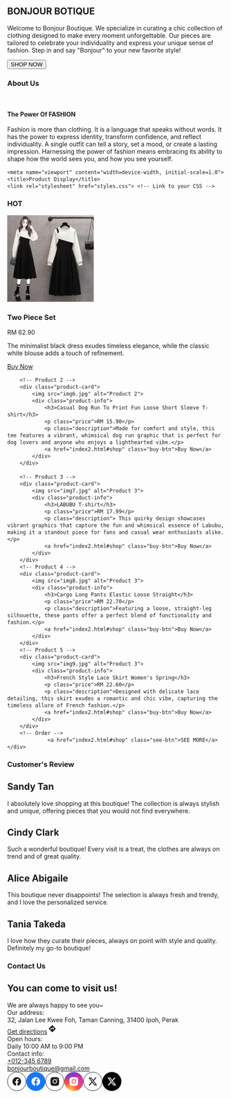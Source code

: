 <html lang="en">
<head>
    <meta charset="UTF-8">
    <meta name="viewport" content="width=, initial-scale=1.0">
    <title>BONJOUR BOUTIQUE</title>


<!--background image animation-->
<section class="home" id="home">
<div class="bgimage">
    <div class="overlay"></div>
    <div class="content">
    <h1>BONJOUR BOTIQUE</span></h1>
    <p>Welcome to Bonjour Boutique. We specialize in curating a chic collection of clothing designed to make every moment unforgettable. Our pieces are tailored to celebrate your individuality and express your unique sense of fashion. Step in and say "Bonjour" to your new favorite style!</p>
      <a href="index2.html#shop"><button>SHOP NOW</button></a>
    </div>
</div>
</section>

<!-- About us -->
<section class="about" id="about">
    <div class="container">
      <h3 class="section-title">About Us</h3>
      <div class="content1">
        <div class="image">
          <img src="pp.jpg" alt="">
        </div>
        <div class="info">
          <h4 class="info-title">The Power Of FASHION</h4>
          <p>Fashion is more than clothing. It is a language that speaks without words. It has the power to express identity, transform confidence, and reflect individuality. A single outfit can tell a story, set a mood, or create a lasting impression. Harnessing the power of fashion means embracing its ability to shape how the world sees you, and how you see yourself.</p>
        </div>
      </div>
    </div>
</section>

<script>
  ScrollReveal({
    reset: true,
    distance: '60px',
    duration: 2000,
    delay: 350
  });

  ScrollReveal().reveal('.section-title',{delay:400, origin: 'left'});
  ScrollReveal().reveal('.image',{delay:400, origin: 'top'});
  ScrollReveal().reveal('.info',{delay:500, origin: 'bottom'});
  </script>
<!-- Products -->
    <meta name="viewport" content="width=device-width, initial-scale=1.0">
    <title>Product Display</title>
    <link rel="stylesheet" href="styles.css"> <!-- Link to your CSS -->
</head>
<body>
<section class="about" id="about">
      <div class="hot">
      <h3 class="section-title">HOT</h3>
    <div class="product-grid">
        <!-- Product 1 -->
        <div class="product-card">
            <img src="img5.jpg" alt="Product 1">
            <div class="product-info">
                <h3>Two Piece Set</h3>
                <p class="price">RM 62.90</p>
                <p class="description">The minimalist black dress exudes timeless elegance, while the classic white blouse adds a touch of refinement.</p>
                <a href="index2.html#shop" class="buy-btn">Buy Now</a>
            </div>
        </div>

        <!-- Product 2 -->
        <div class="product-card">
            <img src="img6.jpg" alt="Product 2">
            <div class="product-info">
                <h3>Casual Dog Run To Print Fun Loose Short Sleeve T-shirt</h3>
                <p class="price">RM 15.90</p>
                <p class="description">Made for comfort and style, this tee features a vibrant, whimsical dog run graphic that is perfect for dog lovers and anyone who enjoys a lighthearted vibe.</p>
                <a href="index2.html#shop" class="buy-btn">Buy Now</a>
            </div>
        </div>

        <!-- Product 3 -->
        <div class="product-card">
            <img src="img7.jpg" alt="Product 3">
            <div class="product-info">
                <h3>LABUBU T-shirt</h3>
                <p class="price">RM 17.99</p>
                <p class="description"> This quirky design showcases vibrant graphics that capture the fun and whimsical essence of Labubu, making it a standout piece for fans and casual wear enthusiasts alike.</p>
                <a href="index2.html#shop" class="buy-btn">Buy Now</a>
            </div>
        </div>
        <!-- Product 4 -->
        <div class="product-card">
            <img src="img8.jpg" alt="Product 3">
            <div class="product-info">
                <h3>Cargo Long Pants Elastic Loose Straight</h3>
                <p class="price">RM 22.70</p>
                <p class="description">Featuring a loose, straight-leg silhouette, these pants offer a perfect blend of functionality and fashion.</p>
                <a href="index2.html#shop" class="buy-btn">Buy Now</a>
            </div>
        </div>
        <!-- Product 5 -->
        <div class="product-card">
            <img src="img9.jpg" alt="Product 3">
            <div class="product-info">
                <h3>French Style Lace Skirt Women's Spring</h3>
                <p class="price">RM 22.60</p>
                <p class="description">Designed with delicate lace detailing, this skirt exudes a romantic and chic vibe, capturing the timeless allure of French fashion.</p>
                <a href="index2.html#shop" class="buy-btn">Buy Now</a>
            </div>
        </div>
        <!-- Order -->
                 <a href="index2.html#shop" class="see-btn">SEE MORE</a>
    </div>
</body>
</html>



<!--Reviews-->

<section class="review" id="review">

<h3 class="heading1">Customer's Review</h3>

<div class="box-container">
  
  <div class="box">
    <div class="stars">
      <i class="fas fa-star"></i>
      <i class="fas fa-star"></i>
      <i class="fas fa-star"></i>
      <i class="fas fa-star"></i>
      <i class="fas fa-star"></i>
    </div>
    <h2>Sandy Tan</h2>
    <p>I absolutely love shopping at this boutique! The collection is always stylish and unique, offering pieces that you would not find everywhere.</p>
  </div>

  <div class="box">
    <div class="stars">
      <i class="fas fa-star"></i>
      <i class="fas fa-star"></i>
      <i class="fas fa-star"></i>
      <i class="fas fa-star"></i>
      <i class="fas fa-star"></i>
    </div>
    <h2>Cindy Clark</h2>
    <p>Such a wonderful boutique! Every visit is a treat, the clothes are always on trend and of great quality.</p>
  </div>

  <div class="box">
    <div class="stars">
      <i class="fas fa-star"></i>
      <i class="fas fa-star"></i>
      <i class="fas fa-star"></i>
      <i class="fas fa-star"></i>
      <i class="fas fa-star"></i>
    </div>
    <h2>Alice Abigaile</h2>
    <p>This boutique never disappoints! The selection is always fresh and trendy, and I love the personalized service.</p>
  </div>

  <div class="box">
    <div class="stars">
      <i class="fas fa-star"></i>
      <i class="fas fa-star"></i>
      <i class="fas fa-star"></i>
      <i class="fas fa-star"></i>
      <i class="fas fa-star"></i>
    </div>
    <h2>Tania Takeda</h2>
    <p>I love how they curate their pieces, always on point with style and quality. Definitely my go-to boutique!</p>
  </div>
</div>

</section>

<script>
  ScrollReveal({
    reset: true,
    distance: '60px',
    duration: 2000,
    delay: 350
  });

  ScrollReveal().reveal('.heading1',{delay:400, origin: 'left'});
  ScrollReveal().reveal('.box-container',{delay:400, origin: 'top'});
</script>

<!--Contact Us-->
  <section class="contact" id="contact">
    <h1 class="heading3">Contact Us</h1>

    
<div class="ins-tile__body ins-tile__animated">
<h2 class="ins-tile__title">You can come to visit us!</h2><div role="heading" aria-level="2" class="ins-tile__description ins-tile__format">We are always happy to see you~</div>
<div class="ins-tile__row ins-tile__row--location"><div role="heading" aria-level="3" class="ins-tile__subheading">Our address:</div>
<div role="heading" aria-level="3" class="ins-tile__text ins-tile__address ins-tile__format">32, Jalan Lee Kwee Foh, Taman Canning, 31400 Ipoh, Perak</div><a class="ins-tile__text ins-tile__directions" role="link" href="https://www.google.com/maps/dir/?api=1&amp;destination=32%2C+Jalan+Lee+Kwee+Foh%2C+Taman+Canning%2C+31400+Ipoh%2C+Perak" target="_blank" rel="noopener noreferrer"><span class="ins-tile__directions-label"><span class="ins-tile__directions-label-inner">Get directions</span></span><svg width="24" height="24" viewBox="0 0 24 24" xmlns="http://www.w3.org/2000/svg"><path d="M19.76 11.44l-7.2-7.2a.773.773 0 00-1.12 0l-7.2 7.2c-.32.32-.32.8 0 1.12l7.2 7.2c.32.32.8.32 1.12 0l7.2-7.2c.32-.32.32-.8 0-1.12zm-6.263 2.812v-2.074H10.13v2.489H8.444v-3.319c0-.498.337-.83.843-.83h4.21V8.445l2.947 2.904-2.947 2.904z" fill="currentColor" fill-rule="evenodd"></path></svg></a></div><div class="ins-tile__row ins-tile__row--hours"><div role="heading" aria-level="3" class="ins-tile__subheading">Open hours:</div><div class="ins-tile__text ins-tile__hours-note ins-tile__format">Daily 10:00 AM to 9:00 PM</div></div><div class="ins-tile__row ins-tile__row--contacts"><div role="heading" aria-level="3" class="ins-tile__subheading">Contact info:</div><div class="ins-tile__text"><a aria-label="Call the store�s phone number" href="tel:+0123456789" class="ins-tile__phone"> +012-345 6789</a></div><div class="ins-tile__text"><a aria-label="Compose an email to the store" href="mailto:bonjourboutique@gmail.com" target="_self" class="ins-tile__email">bonjourboutique@gmail.com</a></div></div><div class="ins-tile__row ins-tile__row--social"><div class="ins-tile__row-inner"><!--[--><a href="https://facebook.com" title="Facebook" aria-label="Facebook" target="_blank" class="ins-tile__icon ins-tile__icon--outline-circle"><!----><!----><svg width="44" height="44" viewBox="0 0 44 44" xmlns="http://www.w3.org/2000/svg" fill="none"><circle cx="22" cy="22" r="21.5" stroke="currentColor"></circle><path d="M32 22.0611C32 16.5045 27.5229 12 22 12C16.4771 12 12 16.5045 12 22.0611C12 27.0828 15.6568 31.2452 20.4375 32V24.9694H17.8984V22.0611H20.4375V19.8445C20.4375 17.323 21.9305 15.9301 24.2146 15.9301C25.3084 15.9301 26.4531 16.1266 26.4531 16.1266V18.6026H25.1922C23.95 18.6026 23.5625 19.3782 23.5625 20.1747V22.0611H26.3359L25.8926 24.9694H23.5625V32C28.3432 31.2452 32 27.0828 32 22.0611Z" fill="currentColor"></path></svg><!----><svg width="44" height="44" viewBox="0 0 44 44" xmlns="http://www.w3.org/2000/svg"><circle cx="22" cy="22" r="22" fill="#1877F2"></circle><path d="M32 22.0611C32 16.5045 27.5229 12 22 12C16.4771 12 12 16.5045 12 22.0611C12 27.0828 15.6568 31.2452 20.4375 32V24.9694H17.8984V22.0611H20.4375V19.8445C20.4375 17.323 21.9305 15.9301 24.2146 15.9301C25.3084 15.9301 26.4531 16.1266 26.4531 16.1266V18.6026H25.1922C23.95 18.6026 23.5625 19.3782 23.5625 20.1747V22.0611H26.3359L25.8926 24.9694H23.5625V32C28.3432 31.2452 32 27.0828 32 22.0611Z" fill="white"></path></svg></a><a href="https://instagram.com" title="Instagram" aria-label="Instagram" target="_blank" class="ins-tile__icon ins-tile__icon--outline-circle"><!----><!----><svg width="44" height="44" viewBox="0 0 44 44" xmlns="http://www.w3.org/2000/svg" fill="none"><circle cx="22" cy="22" r="21.5" stroke="currentColor"></circle><path d="M22 18.4703C20.0473 18.4703 18.4643 20.0506 18.4643 22C18.4643 23.9494 20.0473 25.5297 22 25.5297C23.9527 25.5297 25.5356 23.9494 25.5356 22C25.5356 20.0506 23.9527 18.4703 22 18.4703Z" fill="currentColor"></path><path fill-rule="evenodd" clip-rule="evenodd" d="M16.3098 12.3139C20.061 11.8954 23.939 11.8954 27.6902 12.3139C29.7554 12.5443 31.4212 14.1689 31.6636 16.2379C32.1121 20.0662 32.1121 23.9338 31.6636 27.7621C31.4212 29.8311 29.7554 31.4557 27.6902 31.6861C23.939 32.1046 20.061 32.1046 16.3098 31.6861C14.2446 31.4557 12.5788 29.8311 12.3364 27.7621C11.8879 23.9338 11.8879 20.0662 12.3364 16.2379C12.5788 14.1689 14.2446 12.5443 16.3098 12.3139ZM27.4394 15.4836C26.8386 15.4836 26.3516 15.9699 26.3516 16.5697C26.3516 17.1695 26.8386 17.6557 27.4394 17.6557C28.0403 17.6557 28.5273 17.1695 28.5273 16.5697C28.5273 15.9699 28.0403 15.4836 27.4394 15.4836ZM16.8325 22C16.8325 19.1509 19.1461 16.8412 22 16.8412C24.8539 16.8412 27.1675 19.1509 27.1675 22C27.1675 24.8491 24.8539 27.1588 22 27.1588C19.1461 27.1588 16.8325 24.8491 16.8325 22Z" fill="currentColor"></path></svg><!----><svg width="44" height="44" viewBox="0 0 44 44" xmlns="http://www.w3.org/2000/svg"><circle cx="22" cy="22" r="22" fill="url(#paint0_radial_2679_481)"></circle><circle cx="22" cy="22" r="22" fill="url(#paint1_radial_2679_481)"></circle><path d="M22 18.4703C20.0473 18.4703 18.4643 20.0506 18.4643 22C18.4643 23.9494 20.0473 25.5297 22 25.5297C23.9527 25.5297 25.5356 23.9494 25.5356 22C25.5356 20.0506 23.9527 18.4703 22 18.4703Z" fill="white"></path><path fill-rule="evenodd" clip-rule="evenodd" d="M16.3098 12.3139C20.061 11.8954 23.939 11.8954 27.6902 12.3139C29.7554 12.5443 31.4212 14.1689 31.6636 16.2379C32.1121 20.0662 32.1121 23.9338 31.6636 27.7621C31.4212 29.8311 29.7554 31.4557 27.6902 31.6861C23.939 32.1046 20.061 32.1046 16.3098 31.6861C14.2446 31.4557 12.5788 29.8311 12.3364 27.7621C11.8879 23.9338 11.8879 20.0662 12.3364 16.2379C12.5788 14.1689 14.2446 12.5443 16.3098 12.3139ZM27.4394 15.4836C26.8386 15.4836 26.3516 15.9699 26.3516 16.5697C26.3516 17.1695 26.8386 17.6557 27.4394 17.6557C28.0403 17.6557 28.5273 17.1695 28.5273 16.5697C28.5273 15.9699 28.0403 15.4836 27.4394 15.4836ZM16.8325 22C16.8325 19.1509 19.1461 16.8412 22 16.8412C24.8539 16.8412 27.1675 19.1509 27.1675 22C27.1675 24.8491 24.8539 27.1588 22 27.1588C19.1461 27.1588 16.8325 24.8491 16.8325 22Z" fill="white"></path><defs><radialGradient id="paint0_radial_2679_481" cx="0" cy="0" r="1" gradientUnits="userSpaceOnUse" gradientTransform="translate(11.6876 47.3889) rotate(-90) scale(43.6073 40.5582)"><stop stop-color="#FFDD55"></stop><stop offset="0.1" stop-color="#FFDD55"></stop><stop offset="0.5" stop-color="#FF543E"></stop><stop offset="1" stop-color="#C837AB"></stop></radialGradient><radialGradient id="paint1_radial_2679_481" cx="0" cy="0" r="1" gradientUnits="userSpaceOnUse" gradientTransform="translate(-7.37023 3.16969) rotate(78.6806) scale(19.4926 80.3494)"><stop stop-color="#3771C8"></stop><stop offset="0.128" stop-color="#3771C8"></stop><stop offset="1" stop-color="#6600FF" stop-opacity="0"></stop></radialGradient></defs></svg></a><a href="https://twitter.com" title="X (former Twitter)" aria-label="X (former Twitter)" target="_blank" class="ins-tile__icon ins-tile__icon--outline-circle"><!----><!----><svg width="44" height="44" viewBox="0 0 44 44" xmlns="http://www.w3.org/2000/svg" fill="none"><circle cx="22" cy="22" r="21.5" stroke="currentColor"></circle><path fill="currentColor" d="M24.043 20.47 30.57 13h-2.857l-4.985 5.7-4.3-5.7H12l7.271 9.675L12 31h2.857l5.743-6.585L25.571 31H32l-7.957-10.53Zm-8.5-5.685H17.6l10.857 14.46H26.4l-10.857-14.46Z"></path></svg><!----><svg width="44" height="44" viewBox="0 0 44 44" xmlns="http://www.w3.org/2000/svg"><circle cx="22" cy="22" r="22" fill="#000000"></circle><path fill="#fff" d="M24.043 20.47 30.57 13h-2.857l-4.985 5.7-4.3-5.7H12l7.271 9.675L12 31h2.857l5.743-6.585L25.571 31H32l-7.957-10.53Zm-8.5-5.685H17.6l10.857 14.46H26.4l-10.857-14.46Z"></path></svg></a><!--]--></div></div><!----></div>
</body>
</html>
